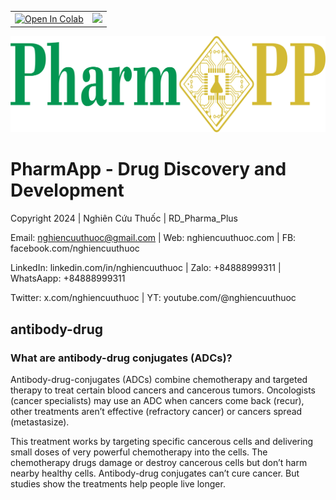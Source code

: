 <table align="center">
  <td>
    <a href="https://colab.research.google.com/github/nghiencuuthuoc/PharmApp/PharmApp.ipynb" target="_parent"><img src="https://colab.research.google.com/assets/colab-badge.svg" alt="Open In Colab"/></a>
  </td>
  <td>
    <a target="_blank" href="https://kaggle.com/kernels/welcome?src=https://github.com/nghiencuuthuoc/PharmApp/blob/master/PharmApp.ipynb"><img src="https://kaggle.com/static/images/open-in-kaggle.svg" /></a>
  </td>
</table>


![](./images/PharmApp-logo.png)
# PharmApp - Drug Discovery and Development
Copyright 2024 | Nghiên Cứu Thuốc | RD_Pharma_Plus

Email: nghiencuuthuoc@gmail.com | Web: nghiencuuthuoc.com | FB: facebook.com/nghiencuuthuoc 

LinkedIn: linkedin.com/in/nghiencuuthuoc | Zalo: +84888999311 | WhatsAapp: +84888999311

Twitter: x.com/nghiencuuthuoc | YT: youtube.com/@nghiencuuthuoc 

## antibody-drug

### What are antibody-drug conjugates (ADCs)?
Antibody-drug-conjugates (ADCs) combine chemotherapy and targeted therapy to treat certain blood cancers and cancerous tumors. Oncologists (cancer specialists) may use an ADC when cancers come back (recur), other treatments aren’t effective (refractory cancer) or cancers spread (metastasize).

This treatment works by targeting specific cancerous cells and delivering small doses of very powerful chemotherapy into the cells. The chemotherapy drugs damage or destroy cancerous cells but don’t harm nearby healthy cells. Antibody-drug conjugates can’t cure cancer. But studies show the treatments help people live longer.
